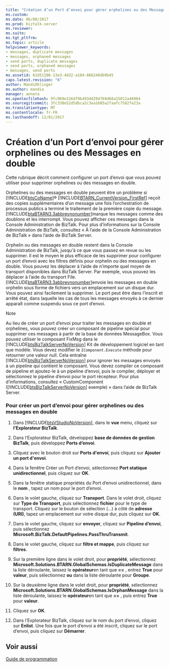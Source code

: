 ```yaml
---
title: "Création d’un Port d’envoi pour gérer orphelines ou des Messages en double | Documents Microsoft"
ms.custom: 
ms.date: 06/08/2017
ms.prod: biztalk-server
ms.reviewer: 
ms.suite: 
ms.tgt_pltfrm: 
ms.topic: article
helpviewer_keywords:
- messages, duplicate messages
- messages, orphaned messages
- send ports, duplicate messages
- send ports, orphaned messages
- messages, send ports
ms.assetid: 61d51206-13e3-4d32-a184-866248db9b45
caps.latest.revision: "6"
author: MandiOhlinger
ms.author: mandia
manager: anneta
ms.openlocfilehash: 9fc969e316df9b493dd294769d68a15012a46904
ms.sourcegitcommit: 3fc338e52d5dbca2c3ea1685a2faafc7582fe23a
ms.translationtype: MT
ms.contentlocale: fr-FR
ms.lasthandoff: 12/01/2017
---
```

# <a name="creating-a-send-port-to-handle-orphan-or-duplicate-messages"></a>Création d’un Port d’envoi pour gérer orphelines ou des Messages en double
Cette rubrique décrit comment configurer un port d’envoi que vous pouvez utiliser pour supprimer orphelines ou des messages en double.  
  
 Orphelines ou des messages en double peuvent être un problème si [!INCLUDE[btsCoName](../../includes/btsconame-md.md)]® [!INCLUDE[BTARN_CurrentVersion_FirstRef](../../includes/btarn-currentversion-firstref-md.md)] reçoit des copies supplémentaires d’un message une fois l’orchestration de processus publics a terminé le traitement de la première copie du message. [!INCLUDE[btaBTARN3.3abbrevnonumber](../../includes/btabtarn3-3abbrevnonumber-md.md)]marque les messages comme des doublons et les interrompt. Vous pouvez afficher ces messages dans la Console Administration de BizTalk. Pour plus d’informations sur la Console Administration de BizTalk, consultez « À l’aide de la Console Administration de BizTalk » dans l’aide de BizTalk Server.  
  
 Orphelin ou des messages en double restent dans la Console Administration de BizTalk, jusqu'à ce que vous passez en revue ou les supprimer. Il est le moyen le plus efficace de les supprimer pour configurer un port d’envoi avec les filtres définis pour orphelin ou des messages en double. Vous pouvez les déplacer à l’aide de n’importe quel moyen de transport disponibles dans BizTalk Server. Par exemple, vous pouvez les déplacer à l’aide du transport File. [!INCLUDE[btaBTARN3.3abbrevnonumber](../../includes/btabtarn3-3abbrevnonumber-md.md)]envoie les messages en double orphelin sous forme de fichiers vers un emplacement sur un disque dur. Vous pouvez ainsi facilement la supprimer. Le port peut être dans l’inscrit et arrêté état, dans laquelle les cas de tous les messages envoyés à ce dernier apparaît comme suspendu sous ce port d’envoi.  
  
> [!NOTE]
>  Au lieu de créer un port d’envoi pour traiter les messages en double et orphelines, vous pouvez créer un composant de pipeline spécial pour supprimer ces messages à partir de la base de données MessageBox. Vous pouvez utiliser le composant FixMsg dans le [!INCLUDE[btsBizTalkServerNoVersion](../../includes/btsbiztalkservernoversion-md.md)] Kit de développement logiciel en tant que modèle. Vous devez modifier le `IComponent.Execute` méthode pour retourner une valeur null. Cela entraîne [!INCLUDE[btsBizTalkServerNoVersion](../../includes/btsbiztalkservernoversion-md.md)] pour ignorer les messages envoyés à un pipeline qui contient le composant. Vous devez compiler ce composant de pipeline et ajoutez-le à un pipeline d’envoi, puis le compiler, déployer et sélectionnez le pipeline d’envoi pour le port récepteur. Pour plus d’informations, consultez « CustomComponent ([!INCLUDE[btsBizTalkServerNoVersion](../../includes/btsbiztalkservernoversion-md.md)] exemple) » dans l’aide de BizTalk Server.  
  
### <a name="to-create-a-send-port-to-handle-orphan-or-duplicate-messages"></a>Pour créer un port d’envoi pour gérer orphelines ou des messages en double  
  
1.  Dans [!INCLUDE[btsVStudioNoVersion](../../includes/btsvstudionoversion-md.md)], dans le **vue** menu, cliquez sur **l’Explorateur BizTalk**.  
  
2.  Dans l’Explorateur BizTalk, développez **base de données de gestion BizTalk**, puis développez **Ports d’envoi**.  
  
3.  Cliquez avec le bouton droit sur **Ports d'envoi**, puis cliquez sur **Ajouter un port d'envoi**.  
  
4.  Dans la fenêtre Créer un Port d’envoi, sélectionnez **Port statique unidirectionnel**, puis cliquez sur **OK**.  
  
5.  Dans la fenêtre statique propriétés du Port d’envoi unidirectionnel, dans le **nom** , tapez un nom pour le port d’envoi.  
  
6.  Dans le volet gauche, cliquez sur **Transport**. Dans le volet droit, cliquez sur **Type de Transport**, puis sélectionnez **fichier** pour le type de transport. Cliquez sur le bouton de sélection (...) à côté de **adresse (URI)**, tapez un emplacement sur votre disque dur, puis cliquez sur **OK**.  
  
7.  Dans le volet gauche, cliquez sur **envoyer**, cliquez sur **Pipeline d’envoi**, puis sélectionnez **Microsoft.BizTalk.DefaultPipelines.PassThruTransmit**.  
  
8.  Dans le volet gauche, cliquez sur **filtre et mappe**, puis cliquez sur **filtres**.  
  
9. Sur la première ligne dans le volet droit, pour **propriété**, sélectionnez **Microsoft.Solutions.BTARN.GlobalSchemas.IsDuplicateMessage** dans la liste déroulante, laissez le **opérateur**en tant que  **==** , entrez **True** pour **valeur**, puis sélectionnez **ou** dans la liste déroulante pour  **Groupe**.  
  
10. Sur la deuxième ligne dans le volet droit, pour **propriété**, sélectionnez **Microsoft.Solutions.BTARN.GlobalSchemas.IsOrphanMessage** dans la liste déroulante, laissez le **opérateur**en tant que  **==** , puis entrez **True** pour **valeur**.  
  
11. Cliquez sur **OK**.  
  
12. Dans l’Explorateur BizTalk, cliquez sur le nom du port d’envoi, cliquez sur **Enlist**. Une fois que le port d’envoi a été inscrit, cliquez sur le port d’envoi, puis cliquez sur **Démarrer**.  
  
## <a name="see-also"></a>Voir aussi  
 [Guide de programmation](../../adapters-and-accelerators/accelerator-rosettanet/programming-guide2.md)
